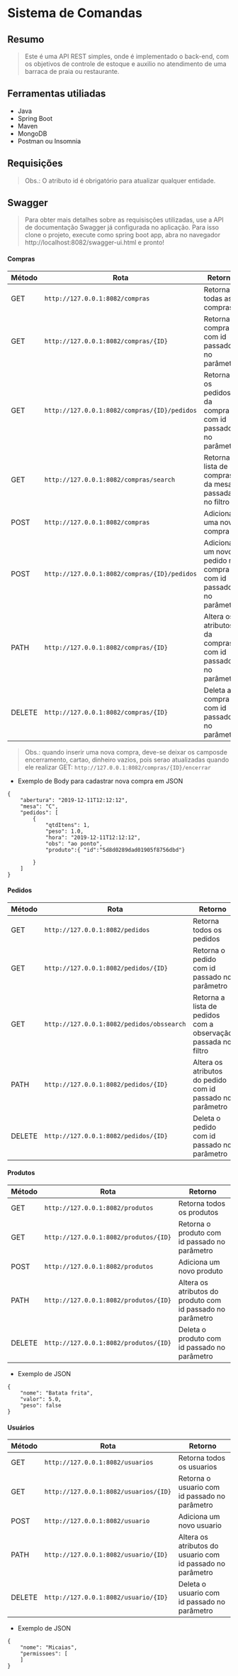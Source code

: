 # Sistema de Comandas

## Resumo

> Este é uma API REST simples, onde é implementado o back-end, com os objetivos de controle de estoque e auxilio no atendimento de uma barraca de praia ou restaurante.

## Ferramentas utiliadas

- Java
- Spring Boot
- Maven
- MongoDB
- Postman ou Insomnia

## Requisições  
  
> Obs.: O atributo id é obrigatório para atualizar qualquer entidade.

## Swagger

> Para obter mais detalhes sobre as requisisções utilizadas, use a API de documentação Swagger já configurada no aplicação. Para isso clone o projeto, execute como spring boot app, abra no navegador http://localhost:8082/swagger-ui.html e pronto! 

#### Compras
  
| Método | Rota | Retorno | Header | Params |
| --- | --- | --- | --- | --- | 
| GET | `http://127.0.0.1:8082/compras` | Retorna todas as compras |Content-Type : application/json | none |
| GET | `http://127.0.0.1:8082/compras/{ID}` | Retorna a compra com id passado no parâmetro | Content-Type : application/json | none |
| GET | `http://127.0.0.1:8082/compras/{ID}/pedidos` | Retorna os pedidos da compra com id passado no parâmetro | Content-Type : application/json | none |
| GET | `http://127.0.0.1:8082/compras/search` | Retorna a lista de compras da mesa passada no filtro | Content-Type : application/json | none |
| POST  | `http://127.0.0.1:8082/compras`  | Adiciona uma nova compra | Content-Type : application/json | none |
| POST  | `http://127.0.0.1:8082/compras/{ID}/pedidos`  | Adiciona um novo pedido na compra com id passado no parâmetro | Content-Type : application/json | none |
| PATH  | `http://127.0.0.1:8082/compras/{ID}`  | Altera os atributos da compras com id passado no parâmetro  | Content-Type : application/json | none |
| DELETE  | `http://127.0.0.1:8082/compras/{ID}`  | Deleta a compra com id passado no parâmetro | Content-Type : application/json | none |

> Obs.: quando inserir uma nova compra, deve-se deixar os camposde encerramento, cartao, dinheiro vazios, 
pois serao atualizadas quando ele realizar  GET: `http://127.0.0.1:8082/compras/{ID}/encerrar`


- Exemplo de Body para cadastrar nova compra em JSON

```
{
    "abertura": "2019-12-11T12:12:12",
    "mesa": "C",
    "pedidos": [
        {
            "qtdItens": 1,
            "peso": 1.0,
            "hora": "2019-12-11T12:12:12",
            "obs": "ao ponto",
            "produto":{ "id":"5d8d0289dad01905f8756dbd"}
            
        }
    ]
}

```

#### Pedidos
    
| Método | Rota | Retorno |
| --- | --- | --- |
| GET | `http://127.0.0.1:8082/pedidos` | Retorna todos os pedidos |
| GET | `http://127.0.0.1:8082/pedidos/{ID}` | Retorna o pedido com id passado no parâmetro |
| GET | `http://127.0.0.1:8082/pedidos/obssearch` | Retorna a lista de pedidos com a observação passada no filtro |
| PATH  | `http://127.0.0.1:8082/pedidos/{ID}`  | Altera os atributos do pedido com id passado no parâmetro |
| DELETE  | `http://127.0.0.1:8082/pedidos/{ID}`  | Deleta o pedido com id passado no parâmetro |

#### Produtos
  
| Método | Rota | Retorno |
| --- | --- | --- |
| GET | `http://127.0.0.1:8082/produtos` | Retorna todos os produtos |
| GET | `http://127.0.0.1:8082/produtos/{ID}` | Retorna o produto com id passado no parâmetro |
| POST  | `http://127.0.0.1:8082/produtos`  | Adiciona um novo produto |
| PATH  | `http://127.0.0.1:8082/produtos/{ID}`  | Altera os atributos do produto com id passado no parâmetro |
| DELETE  | `http://127.0.0.1:8082/produtos/{ID}`  | Deleta o produto com id passado no parâmetro |
  
- Exemplo de JSON

```
{
	"nome": "Batata frita",
	"valor": 5.0,
 	"peso": false
}
```

#### Usuários
  
| Método | Rota | Retorno |
| --- | --- | --- |
| GET | `http://127.0.0.1:8082/usuarios` | Retorna todos os usuarios |
| GET | `http://127.0.0.1:8082/usuarios/{ID}` | Retorna o usuario com id passado no parâmetro |
| POST  | `http://127.0.0.1:8082/usuario`  | Adiciona um novo usuario |
| PATH  | `http://127.0.0.1:8082/usuario/{ID}`  | Altera os atributos do usuario com id passado no parâmetro |
| DELETE  | `http://127.0.0.1:8082/usuario/{ID}`  | Deleta o usuario com id passado no parâmetro |
  
- Exemplo de JSON

```
{
	"nome": "Micaias",
	"permissoes": [
	]
}
```
